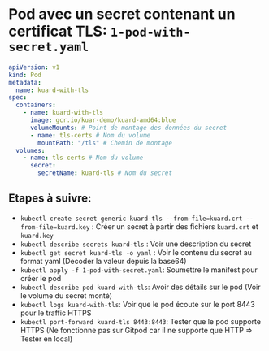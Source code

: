 # Pod avec un secret contenant un certificat TLS: `1-pod-with-secret.yaml`

```yaml
apiVersion: v1
kind: Pod
metadata:
  name: kuard-with-tls
spec:
  containers:
    - name: kuard-with-tls
      image: gcr.io/kuar-demo/kuard-amd64:blue
      volumeMounts: # Point de montage des données du secret
      - name: tls-certs # Nom du volume
        mountPath: "/tls" # Chemin de montage
  volumes:
    - name: tls-certs # Nom du volume
      secret:
        secretName: kuard-tls # Nom du secret
```

## Etapes à suivre:

- `kubectl create secret generic kuard-tls --from-file=kuard.crt --from-file=kuard.key` : Créer un secret à partir des fichiers `kuard.crt` et `kuard.key`
- `kubectl describe secrets kuard-tls` : Voir une description du secret
- `kubectl get secret kuard-tls -o yaml` : Voir le contenu du secret au format yaml (Decoder la valeur depuis la base64)
- `kubectl apply -f 1-pod-with-secret.yaml`: Soumettre le manifest pour créer le pod
- `kubectl describe pod kuard-with-tls`: Avoir des détails sur le pod (Voir le volume du secret monté)
- `kubectl logs kuard-with-tls`: Voir que le pod écoute sur le port 8443 pour le traffic HTTPS
- `kubectl port-forward kuard-tls 8443:8443`: Tester que le pod supporte HTTPS (Ne fonctionne pas sur Gitpod car il ne supporte que HTTP => Tester en local)